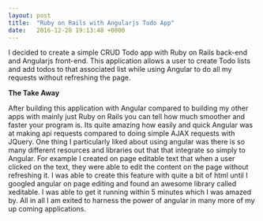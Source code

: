 ```yaml
---
layout: post
title:  "Ruby on Rails with Angularjs Todo App"
date:   2016-12-28 19:13:48 +0000
---
```



I decided to create a simple CRUD Todo app with Ruby on Rails back-end and Angularjs front-end. This application allows a user to create Todo lists and add todos to that associated list while using Angular to do all my requests without refreshing the page.

**The Take Away**

After building this application with Angular compared to building my other apps with mainly just Ruby on Rails you can tell how much smoother and faster your program is. Its quite amazing how easily and quick Angular was at making api requests compared to doing simple AJAX requests with JQuery. One thing I particularly liked about using angular was there is so many different resources and libraries out that that integrate so simply to Angular. For example I created on page editable text that when a user clicked on the text, they were able to edit the content on the page without refreshing it. I was able to create this feature with quite a bit of html until I googled angular on page editing and found an awesome library called xeditable. I was able to get it running within 5 minutes which I was amazed by. All in all I am exited to harness the power of angular in many more of my up coming applications.
